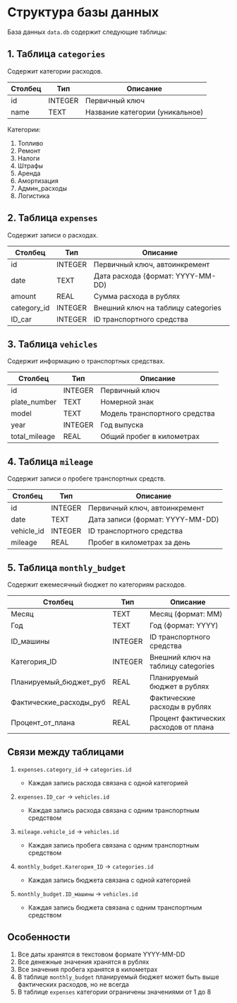 # Структура базы данных

База данных `data.db` содержит следующие таблицы:

## 1. Таблица `categories`
Содержит категории расходов.

| Столбец | Тип | Описание |
|---------|-----|-----------|
| id | INTEGER | Первичный ключ |
| name | TEXT | Название категории (уникальное) |

Категории:
1. Топливо
2. Ремонт
3. Налоги
4. Штрафы
5. Аренда
6. Амортизация
7. Админ_расходы
8. Логистика

## 2. Таблица `expenses`
Содержит записи о расходах.

| Столбец | Тип | Описание |
|---------|-----|-----------|
| id | INTEGER | Первичный ключ, автоинкремент |
| date | TEXT | Дата расхода (формат: YYYY-MM-DD) |
| amount | REAL | Сумма расхода в рублях |
| category_id | INTEGER | Внешний ключ на таблицу categories |
| ID_car | INTEGER | ID транспортного средства |

## 3. Таблица `vehicles`
Содержит информацию о транспортных средствах.

| Столбец | Тип | Описание |
|---------|-----|-----------|
| id | INTEGER | Первичный ключ |
| plate_number | TEXT | Номерной знак |
| model | TEXT | Модель транспортного средства |
| year | INTEGER | Год выпуска |
| total_mileage | REAL | Общий пробег в километрах |

## 4. Таблица `mileage`
Содержит записи о пробеге транспортных средств.

| Столбец | Тип | Описание |
|---------|-----|-----------|
| id | INTEGER | Первичный ключ, автоинкремент |
| date | TEXT | Дата записи (формат: YYYY-MM-DD) |
| vehicle_id | INTEGER | ID транспортного средства |
| mileage | REAL | Пробег в километрах за день |

## 5. Таблица `monthly_budget`
Содержит ежемесячный бюджет по категориям расходов.

| Столбец | Тип | Описание |
|---------|-----|-----------|
| Месяц | TEXT | Месяц (формат: MM) |
| Год | TEXT | Год (формат: YYYY) |
| ID_машины | INTEGER | ID транспортного средства |
| Категория_ID | INTEGER | Внешний ключ на таблицу categories |
| Планируемый_бюджет_руб | REAL | Планируемый бюджет в рублях |
| Фактические_расходы_руб | REAL | Фактические расходы в рублях |
| Процент_от_плана | REAL | Процент фактических расходов от плана |

## Связи между таблицами

1. `expenses.category_id` → `categories.id`
   - Каждая запись расхода связана с одной категорией

2. `expenses.ID_car` → `vehicles.id`
   - Каждая запись расхода связана с одним транспортным средством

3. `mileage.vehicle_id` → `vehicles.id`
   - Каждая запись пробега связана с одним транспортным средством

4. `monthly_budget.Категория_ID` → `categories.id`
   - Каждая запись бюджета связана с одной категорией

5. `monthly_budget.ID_машины` → `vehicles.id`
   - Каждая запись бюджета связана с одним транспортным средством

## Особенности

1. Все даты хранятся в текстовом формате YYYY-MM-DD
2. Все денежные значения хранятся в рублях
3. Все значения пробега хранятся в километрах
4. В таблице `monthly_budget` планируемый бюджет может быть выше фактических расходов, но не всегда
5. В таблице `expenses` категории ограничены значениями от 1 до 8 
